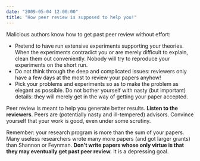 ```yaml
---
date: "2009-05-04 12:00:00"
title: "How peer review is supposed to help you!"
---
```




Malicious authors know how to get past peer review without effort:

- Pretend to have run extensive experiments supporting your theories. When the experiments contradict you or are merely difficult to explain, clean them out conveniently. Nobody will try to reproduce your experiments on the short run.
- Do not think through the deep and complicated issues: reviewers only have a few days at the most to review your papers anyhow!
- Pick your problems and experiments so as to make the problem as elegant as possible. Do not bother yourself with nasty (but important) details: they will merely get in the way of getting your paper accepted.



Peer review is meant to help you generate better results. __Listen to the reviewers__.  Peers are (potentially nasty and ill-tempered) advisors. Convince yourself that your work is good, even under some scrutiny.

Remember: your research program is more than the sum of your papers. Many useless researchers wrote many more papers (and got larger grants) than Shannon or  Feynman. __Don&rsquo;t write papers whose only virtue is that they may eventually get past peer review.__ It is a depressing goal.

